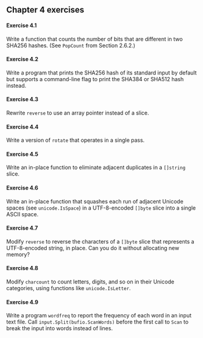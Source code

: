 ## Chapter 4 exercises

#### Exercise 4.1
Write a function that counts the number of bits that are different in two SHA256 hashes. (See `PopCount` from Section 2.6.2.)

#### Exercise 4.2
Write a program that prints the SHA256 hash of its standard input by default but supports a command-line flag to print the SHA384 or SHA512 hash instead.

#### Exercise 4.3
Rewrite `reverse` to use an array pointer instead of a slice.

#### Exercise 4.4
Write a version of `rotate` that operates in a single pass.

#### Exercise 4.5
Write an in-place function to eliminate adjacent duplicates in a `[]string` slice.

#### Exercise 4.6
Write an in-place function that squashes each run of adjacent Unicode spaces (see `unicode.IsSpace`) in a UTF-8-encoded `[]byte` slice into a single ASCII space.

#### Exercise 4.7
Modify `reverse` to reverse the characters of a `[]byte` slice that represents a UTF-8-encoded string, in place. Can you do it without allocating new memory?

#### Exercise 4.8
Modify `charcount` to count letters, digits, and so on in their Unicode categories, using functions like `unicode.IsLetter`.

#### Exercise 4.9
Write a program `wordfreq` to report the frequency of each word in an input text file. Call `input.Split(bufio.ScanWords)` before the first call to `Scan` to break the input into words instead of lines.
